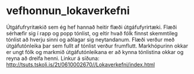 # vefhonnun_lokaverkefni
Útgáfufryritækið sem ég hef hannað heitir flæði útgáfufyrirtæki.
Flæði sérhæfir sig í rapp og popp tónlist, og eltir hvað fólk finnst 
skemmtileg tónlist að hverju sinni og aðlagar sig neytandanum.
Flæði verður með útgáfutónleika þar sem fullt af tónlist verður frumflutt.
Markhópurinn okkar er ungt fólk og markmið útgáfutónleikana er að kynna
tónlistina okkar og reyna að dreifa henni.
Linkur á síðuna: http://tsuts.tskoli.is/2t/0610002670//Lokaverkefni/index.html
